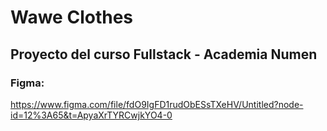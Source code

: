 # Wawe Clothes
## Proyecto del curso Fullstack - Academia Numen

### Figma:
https://www.figma.com/file/fdO9IgFD1rudObESsTXeHV/Untitled?node-id=12%3A65&t=ApyaXrTYRCwjkYO4-0
